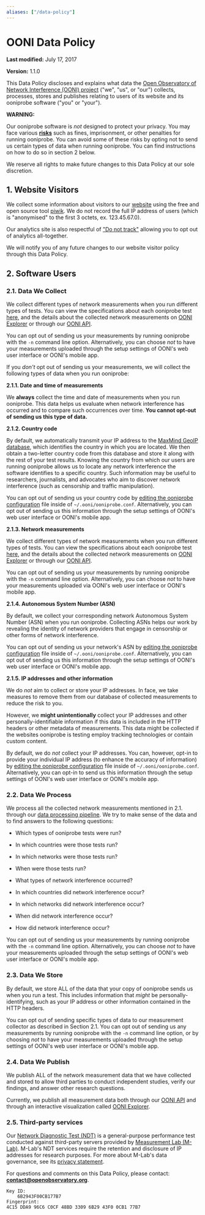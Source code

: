 ```yaml
---
aliases: ["/data-policy"]
---
```


# OONI Data Policy

**Last modified:** July 17, 2017

**Version:** 1.1.0

This Data Policy discloses and explains what data the [Open Observatory of Network Interference (OONI) project](https://ooni.torproject.org/) ("we", "us",
or "our") collects, processes, stores and publishes relating to users of its
website and its ooniprobe software ("you" or "your").

**WARNING:**

Our ooniprobe software is *not* designed to protect your privacy. You may face
various **[risks](https://ooni.torproject.org/about/risks/)** such as fines,
imprisonment, or other penalties for running ooniprobe. You can avoid some of
these risks by opting not to send us certain types of data when running
ooniprobe. You can find instructions on how to do so in section 2 below.

We reserve all rights to make future changes to this Data Policy at our sole
discretion. 

## 1. Website Visitors

We collect some information about visitors to our [website](https://ooni.torproject.org/) using
the free and open source tool [piwik](https://piwik.org). We do not record the
full IP address of users (which is "anonymised" to the first 3 octets, ex.
123.45.67.0).

Our analytics site is also respectful of ["Do not
track"](https://en.wikipedia.org/wiki/Do_Not_Track) allowing you to opt out of
analytics all-together.

We will notify you of any future changes to our website visitor policy through
this Data Policy.

## 2. Software Users

### 2.1. Data We Collect

We collect different types of network measurements when you run different types
of tests. You can view the specifications about each ooniprobe test
[here](https://github.com/TheTorProject/ooni-spec), and the details about the
collected network measurements on [OONI Explorer](https://explorer.ooni.torproject.org/world/) or through our
[OONI API](https://api.ooni.io/).

You can opt out of sending us your measurements by running ooniprobe with the `-n`
command line option. Alternatively, you can choose *not* to have your
measurements uploaded through the setup settings of OONI's web user interface or
OONI's mobile app.

If you *don't* opt out of sending us your measurements, we will collect the
following types of data when you run ooniprobe:

**2.1.1. Date and time of measurements**

We **always** collect the time and date of measurements when you run ooniprobe.
This data helps us evaluate when network interference has occurred and to
compare such occurrences over time. **You cannot opt-out of sending us this type
of data.**

**2.1.2. Country code**

By default, we automatically transmit your IP address to the [MaxMind GeoIP database](https://www.maxmind.com/en/home), which identifies the country in
which you are located. We then obtain a two-letter country code from this
database and store it along with the rest of your test results. Knowing the
country from which our users are running ooniprobe allows us to locate any
network interference the software identifies to a specific country. Such
information may be useful to researchers, journalists, and advocates who aim to
discover network interference (such as censorship and traffic manipulation).

You can opt out of sending us your country code by [editing the ooniprobe configuration](https://github.com/TheTorProject/ooni-probe#configuring-ooniprobe) file inside of `~/.ooni/ooniprobe.conf`. Alternatively, you can opt
out of sending us this information through the setup settings of OONI's web user
interface or OONI's mobile app.

**2.1.3. Network measurements**

We collect different types of network measurements when you run different types
of tests. You can view the specifications about each ooniprobe test
[here](https://github.com/TheTorProject/ooni-spec), and the details about the
collected network measurements on [OONI Explorer](https://explorer.ooni.torproject.org/world/) or through our
[OONI API](https://api.ooni.io/).

You can opt out of sending us your measurements by running ooniprobe with the `-n`
command line option. Alternatively, you can choose *not* to have your
measurements uploaded via OONI's web user interface or OONI's mobile app.

**2.1.4. Autonomous System Number (ASN)**

By default, we collect your corresponding network Autonomous System Number (ASN)
when you run ooniprobe. Collecting ASNs helps our work by revealing the identity
of network providers that engage in censorship or other forms of network
interference.

You can opt out of sending us your network's ASN by [editing the ooniprobe configuration](https://github.com/TheTorProject/ooni-probe#configuring-ooniprobe) file inside of  `~/.ooni/ooniprobe.conf`. Alternatively, you can opt
out of sending us this information through the setup settings of OONI's web user
interface or OONI's mobile app.

**2.1.5. IP addresses and other information**

We do *not* aim to collect or store your IP addresses. In face, we take measures
to remove them from our database of collected measurements to reduce the risk to
you.

However, we **might unintentionally** collect your IP addresses and other
personally-identifiable information if this data is included in the HTTP headers
or other metadata of measurements. This data might be collected if the websites
ooniprobe is testing employ tracking technologies or contain custom content.

By default, we do *not* collect your IP addresses. You can, however, opt-in to
provide your individual IP address (to enhance the accuracy of information) by
[editing the ooniprobe  configuration](https://github.com/TheTorProject/ooni-probe#configuring-ooniprobe) file inside of `~/.ooni/ooniprobe.conf`.
Alternatively, you can opt-in to send us this information through the setup
settings of OONI's web user interface or OONI's mobile app.

### 2.2. Data We Process

We process all the collected network measurements mentioned in 2.1. through our
[data processing pipeline](https://github.com/TheTorProject/ooni-pipeline). We
try to make sense of the data and to find answers to the following questions:

* Which types of ooniprobe tests were run?

* In which countries were those tests run?

* In which networks were those tests run?

* When were those tests run?

* What types of network interference occurred?

* In which countries did network interference occur?

* In which networks did network interference occur?

* When did network interference occur?

* How did network interference occur?

You can opt out of sending us your measurements by running ooniprobe with the `-n`
command line option. Alternatively, you can choose *not* to have your
measurements uploaded through the setup settings of OONI's web user interface or
OONI's mobile app.

### 2.3. Data We Store

By default, we store ALL of the data that your copy of ooniprobe sends us when
you run a test. This includes information that *might* be personally-identifying,
such as your IP address or other information contained in the HTTP headers.

You can opt out of sending specific types of data to our measurement collector
as described in Section 2.1. You can opt out of sending us any measurements by
running ooniprobe with the `-n` command line option, or by choosing *not* to have
your measurements uploaded through the setup settings of OONI's web user
interface or OONI's mobile app.

### 2.4. Data We Publish

We publish ALL of the network measurement data that we have collected and stored
to allow third parties to conduct independent studies, verify our findings, and
answer other research questions.

Currently, we publish all measurement data both through our [OONI API](https://api.ooni.io/) and through an interactive
visualization called [OONI Explorer](https://explorer.ooni.torproject.org/world/).

### 2.5. Third-party services

Our [Network Diagnostic Test (NDT)](https://ooni.torproject.org/nettest/ndt/) is
a general-purpose performance test conducted against third-party servers
provided by [Measurement Lab (M-Lab)](https://www.measurementlab.net/). M-Lab's
NDT services require the retention and disclosure of IP addresses for research
purposes. For more about M-Lab's data governance, see its [privacy statement](https://www.measurementlab.net/privacy/).

For questions and comments on this Data Policy, please contact:
**contact@openobservatory.org**.

```
Key ID:
    6B2943F00CB177B7
Fingerprint:
4C15 DDA9 96C6 C0CF 48BD 3309 6B29 43F0 0CB1 77B7
```
